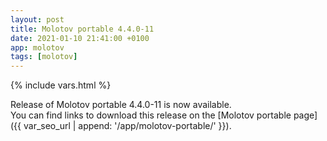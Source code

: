 ```yaml
---
layout: post
title: Molotov portable 4.4.0-11
date: 2021-01-10 21:41:00 +0100
app: molotov
tags: [molotov]
---
```

{% include vars.html %}

Release of Molotov portable 4.4.0-11 is now available.<br />
You can find links to download this release on the [Molotov portable page]({{ var_seo_url | append: '/app/molotov-portable/' }}).
